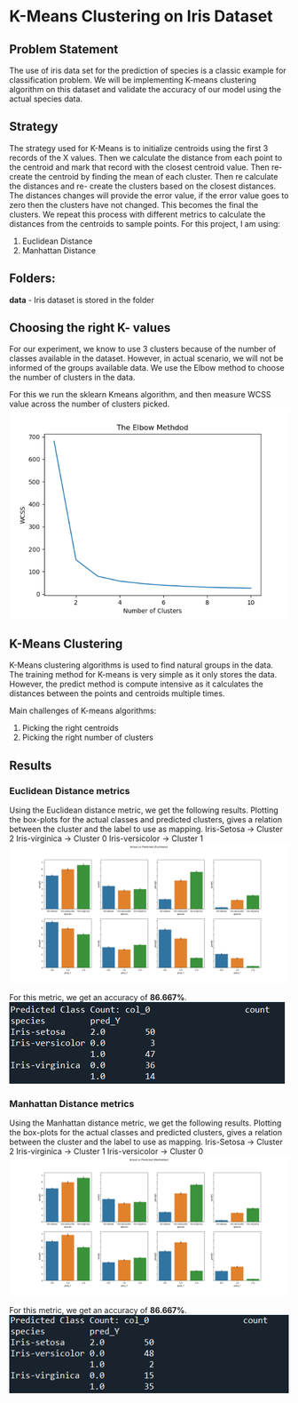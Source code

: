 # K-Means Clustering on Iris Dataset

## Problem Statement
The use of iris data set for the prediction of species is a classic example for classification problem.
We will be implementing K-means clustering algorithm on this dataset and validate the accuracy of our model using the actual species data.

## Strategy
The strategy used for K-Means is to initialize centroids using the first 3 records of the X values. Then we calculate the distance from each point to the centroid and mark that record with the closest centroid value. Then re-create the centroid by finding the mean of each cluster. Then re calculate the distances and re- create the clusters based on the closest distances. The distances changes will provide the error value, if the error value goes to zero then the clusters have not changed. This becomes the final the clusters.
We repeat this process with different metrics to calculate the distances from the centroids to sample points. For this project, I am using:
1.	Euclidean Distance
2.	Manhattan Distance

## Folders:
**data** - Iris dataset is stored in the folder

## Choosing the right K- values
For our experiment, we know to use 3 clusters because of the number of classes available in the dataset.
However, in actual scenario, we will not be informed of the groups available data.
We use the Elbow method to choose the number of clusters in the data.

For this we run the sklearn Kmeans algorithm, and then measure WCSS value across the number of clusters picked.
![The Elbow Method](https://github.com/agx01/iris_kmeans/blob/main/ElbowMethod.png?raw=true)


## K-Means Clustering
K-Means clustering algorithms is used to find natural groups in the data.
The training method for K-means is very simple as it only stores the data. However, the predict method is compute intensive as it calculates the distances between the points and centroids multiple times.

Main challenges of K-means algorithms:
1. Picking the right centroids
2. Picking the right number of clusters

## Results

### Euclidean Distance metrics

Using the Euclidean distance metric, we get the following results. Plotting the box-plots for the actual classes and predicted clusters, gives a relation between the cluster and the label to use as mapping.
Iris-Setosa     -> Cluster 2
Iris-virginica  -> Cluster 0
Iris-versicolor -> Cluster 1
![Box Plot of Features (Euclidean Distance)](https://github.com/agx01/iris_kmeans/blob/main/EuclideanDistance.png?raw=true)
    
For this metric, we get an accuracy of **86.667%**.
![Results of Euclidean Metric](https://github.com/agx01/iris_kmeans/blob/main/Euclidean_results.png?raw=true)
    
### Manhattan Distance metrics

Using the Manhattan distance metric, we get the following results. Plotting the box-plots for the actual classes and predicted clusters, gives a relation between the cluster and the label to use as mapping.
Iris-Setosa     -> Cluster 2
Iris-virginica  -> Cluster 1
Iris-versicolor -> Cluster 0
![Box Plot of Features (Manhattan Distance)](https://github.com/agx01/iris_kmeans/blob/main/ManhattanDistance.png?raw=true)
    
For this metric, we get an accuracy of **86.667%**.
![Results of Euclidean Metric](https://github.com/agx01/iris_kmeans/blob/main/Manhattan_results.png?raw=true)
